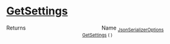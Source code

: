 # [GetSettings](./NetCoreSerializationHelper-100664082.md)



Returns<img width=200/>Name
<sub>[JsonSerializerOptions](https://docs.microsoft.com/en-us/dotnet/api/System.Text.Json.JsonSerializerOptions)</sub><img width=200/><sub>[GetSettings](./NetCoreSerializationHelper-100664082.md) (  )</sub><br>


